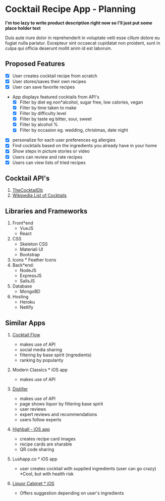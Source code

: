 # Cocktail Recipe App - Planning
**I'm  too lazy to write product description right now so I'll just put some place holder text**

Duis aute irure dolor in reprehenderit in voluptate velit esse cillum dolore eu fugiat nulla pariatur. Excepteur sint occaecat cupidatat non proident, sunt in culpa qui officia deserunt mollit anim id est laborum.

## Proposed Features
* [x] User creates cocktail recipe from scratch
* [x] User stores/saves their own recipes
* [x] User can save favorite recipes
* App displays featured cocktails from API's
  * [x] Filter by diet eg non*alcohol, sugar free, low calories, vegan
  * [x] Filter by time taken to make
  * [x] Filter by difficulty level
  * [x] Filter by taste eg bitter, sour, sweet
  * [x] Filter by alcohol %
  * [x] Filter by occasion eg. wedding, christmas, date night
- [x] personalize for each user preferences eg allergies
- [X] Find cocktails based on the ingredients you already have in your home
- [x] Show steps in picture stories or video
- [x] Users can review and rate recipes
- [x] Users can view lists of tried recipes

## Cocktail API's
1. [TheCocktailDb](https://www.thecocktaildb.com/)
2. [Wikipedia List of Cocktails](https://en.wikipedia.org/wiki/List_of_cocktails)

## Libraries and Frameworks
1. Front*end 
    * VueJS
    * React
2. CSS 
    * Skeleton CSS
    * Materiali UI
    * Bootstrap
3. Icons * Feather Icons
4. Back*end: 
    * NodeJS 
    * ExpressJS 
    * SailsJS
5. Database 
    * MongoBD
6. Hosting 
    * Heroku
    * Netlify

## Similar Apps
1. [Cocktail Flow](https://www.cocktailflow.com)
     * makes use of API
     * social media sharing
     * filtering by base spirit (ingredients)
     * ranking by popularity

2. Modern Classics * iOS app
     * makes use of API
  
3. [Distiller](https://www.distiller.com)
     * makes use of API
     * page shows liquor by filtering base spirit
     * user reviews
     * expert reviews and recommendations
     * users follow experts

4. [Highball - iOS app]( https://www.studioneat.com/products/highball)
    * creates recipe card images
    * recipe cards are sharable
    * QR code sharing

5. Lushapp.co * iOS app
    * user creates cocktail with supplied ingredients (user can go crazy)
    *Cool, but with health risk

6. [Liquor Cabinet * iOS](http://www.theliquorcabinet.com/)
    * Offers suggestion depending on user's ingredients
